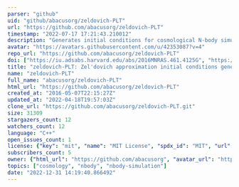 ```yaml
---
parser: "github"
uid: "github/abacusorg/zeldovich-PLT"
url: "https://github.com/abacusorg/zeldovich-PLT"
timestamp: "2022-07-17 17:21:43.210012"
description: "Generates initial conditions for cosmological N-body simulations, optionally applying Particle Linear Theory corrections."
avatar: "https://avatars.githubusercontent.com/u/42353087?v=4"
repo_url: "https://github.com/abacusorg/zeldovich-PLT"
doi: ["https://iu.adsabs.harvard.edu/abs/2016MNRAS.461.4125G", "https://ui.adsabs.harvard.edu/abs/2016ascl.soft05016E/abstract"]
title: "zeldovich-PLT: Zel'dovich approximation initial conditions generator"
name: "zeldovich-PLT"
full_name: "abacusorg/zeldovich-PLT"
html_url: "https://github.com/abacusorg/zeldovich-PLT"
created_at: "2016-05-07T22:15:27Z"
updated_at: "2022-04-18T19:57:03Z"
clone_url: "https://github.com/abacusorg/zeldovich-PLT.git"
size: 31309
stargazers_count: 12
watchers_count: 12
language: "C++"
open_issues_count: 1
license: {"key": "mit", "name": "MIT License", "spdx_id": "MIT", "url": "https://api.github.com/licenses/mit", "node_id": "MDc6TGljZW5zZTEz"}
subscribers_count: 5
owner: {"html_url": "https://github.com/abacusorg", "avatar_url": "https://avatars.githubusercontent.com/u/42353087?v=4", "login": "abacusorg", "type": "Organization"}
topics: ["cosmology", "nbody", "nbody-simulation"]
date: "2022-12-31 14:19:40.866492"
---
```

